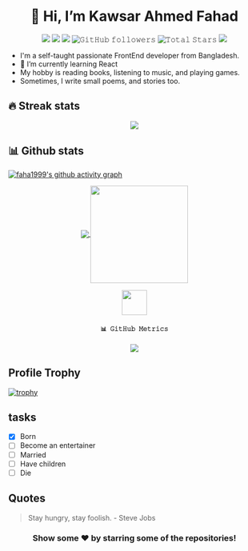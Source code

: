 <!-- - 👋 Hi, I’m @faha1999
- 👀 I’m interested in ...
- 🌱 I’m currently learning ...
- 💞️ I’m looking to collaborate on ...
- 📫 How to reach me ... -->


<h1 align="center">👋 Hi, I’m Kawsar Ahmed Fahad</h1>

<p align="center">
  <img src="https://img.shields.io/badge/status-up-brightgreen">
  <img src="https://img.shields.io/badge/gender-%F0%9F%A4%B5-lightgrey">
  <img src="https://gpvc.arturio.dev/faha1999">
  <img alt="𝙶𝚒𝚝𝙷𝚞𝚋 𝚏𝚘𝚕𝚕𝚘𝚠𝚎𝚛𝚜" src="https://img.shields.io/github/followers/faha1999?label=Followers&style=social">  
  <img src="https://img.shields.io/github/stars/faha1999?label=Stars" alt="𝚃𝚘𝚝𝚊𝚕 𝚂𝚝𝚊𝚛𝚜">
  <img src="https://img.shields.io/static/v1?label=wechat&message=kafaha1999&color=7BB32E&logo=wechat">
 </p>

- I'm a self-taught passionate FrontEnd developer from Bangladesh.
- 🌱 I’m currently learning React
- My hobby is reading books, listening to music, and playing games.
- Sometimes, I write small poems, and stories too.

## 🔥 Streak stats

<p align="center">
  <a>
    <img align="center" src="https://github-readme-streak-stats.herokuapp.com/?user=faha1999&theme=dark&hide_border=true"/>
  </a>
</p>

## 📊 Github stats

[![faha1999's github activity graph](https://github-readme-activity-graph.vercel.app/graph?username=faha1999&theme=react-dark&area=true&hide_border=true)](https://github.com/ashutosh00710/github-readme-activity-graph)
<br>


<p align="center">
  <a href="https://github.com/faha1999">
    <img align="center" src="https://github-readme-stats-git-masterrstaa-rickstaa.vercel.app/api?username=faha1999&show_icons=true&hide_border=true&title_color=94b4a4&amp&icon_color=FFFFFF&amp&text_color=FFFFFF&amp&bg_color=000000&count_private=true&include_all_commits=true"/>
  </a>
  <a href="https://github.com/faha1999">
    <img align="center" height="195px" src="https://github-readme-stats-git-masterrstaa-rickstaa.vercel.app/api/top-langs/?username=faha1999&text_color=FFFFFF&bg_color=000000&title_color=94b4a4&langs_count=15&layout=compact&hide_border=true" />
  </a>
</p>



<p align="center">
  <a href="https://github.com/faha1999">
    <img height="50" width="50" src="https://cdn.jsdelivr.net/npm/simple-icons@3.0.1/icons/github.svg">  
  </a>
  <h4 align="center"><code>📊 𝙶𝚒𝚝𝙷𝚞𝚋 𝙼𝚎𝚝𝚛𝚒𝚌𝚜</code></h4>
</p>

<p align="center">
<img src="https://metrics.lecoq.io/faha1999?template=classic&achievements=1&followup=1&base=header%2C%20activity%2C%20community%2C%20repositories%2C%20metadata&base.indepth=false&base.hireable=false&base.skip=false&followup=false&followup.sections=repositories&followup.indepth=false&followup.archived=true&achievements=false&achievements.threshold=C&achievements.secrets=true&achievements.display=detailed&achievements.limit=0&config.timezone=Asia%2FDhaka"/>
</p>


## Profile Trophy

[![trophy](https://github-profile-trophy.vercel.app/?username=faha1999&theme=onedark)](https://github.com/ryo-ma/github-profile-trophy)


## tasks

- [x] Born
- [ ] Become an entertainer
- [ ] Married
- [ ] Have children
- [ ] Die

## Quotes
> Stay hungry, stay foolish. - Steve Jobs

<div align="center">

### Show some ❤️ by starring some of the repositories!

</div>
